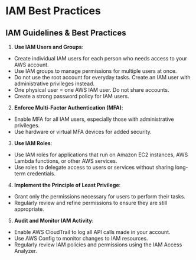 # IAM Best Practices

## IAM Guidelines & Best Practices

1. **Use IAM Users and Groups**:

- Create individual IAM users for each person who needs access to your AWS account.
- Use IAM groups to manage permissions for multiple users at once.
- Do not use the root account for everyday tasks. Create an IAM user with administrative privileges instead.
- One physical user = one AWS IAM user. Do not share accounts.
- Create a strong password policy for IAM users.

2. **Enforce Multi-Factor Authentication (MFA)**:

- Enable MFA for all IAM users, especially those with administrative privileges.
- Use hardware or virtual MFA devices for added security.

3. **Use IAM Roles**:

- Use IAM roles for applications that run on Amazon EC2 instances, AWS Lambda functions, or other AWS services.
- Use roles to delegate access to users or services without sharing long-term credentials.

4. **Implement the Principle of Least Privilege**:

- Grant only the permissions necessary for users to perform their tasks.
- Regularly review and refine permissions to ensure they are still appropriate.

5. **Audit and Monitor IAM Activity**:

- Enable AWS CloudTrail to log all API calls made in your account.
- Use AWS Config to monitor changes to IAM resources.
- Regularly review IAM policies and permissions using the IAM Access Analyzer.
